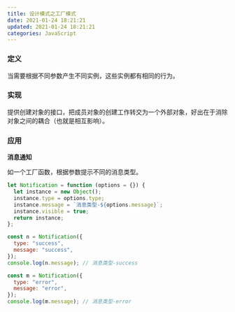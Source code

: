 ```yaml
---
title: 设计模式之工厂模式
date: 2021-01-24 18:21:21
updated: 2021-01-24 18:21:21
categories: JavaScript
---
```


### 定义

当需要根据不同参数产生不同实例，这些实例都有相同的行为。

### 实现

提供创建对象的接口，把成员对象的创建工作转交为一个外部对象，好出在于消除对象之间的耦合（也就是相互影响）。

### 应用

**消息通知**

如一个工厂函数，根据参数提示不同的消息类型。

```js
let Notification = function (options = {}) {
  let instance = new Object();
  instance.type = options.type;
  instance.message = `消息类型-${options.message}`;
  instance.visible = true;
  return instance;
};

const n = Notification({
  type: "success",
  message: "success",
});
console.log(n.message); // 消息类型-success

const m = Notification({
  type: "error",
  message: "error",
});
console.log(m.message); // 消息类型-error
```
